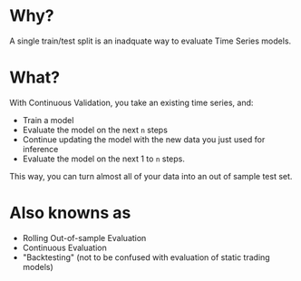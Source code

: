 # Why?

A single train/test split is an inadquate way to evaluate Time Series models.

# What?

With Continuous Validation, you take an existing time series, and:
- Train a model
- Evaluate the model on the next `n` steps
- Continue updating the model with the new data you just used for inference
- Evaluate the model on the next 1 to `n` steps.

This way, you can turn almost all of your data into an out of sample test set.

# Also knowns as

- Rolling Out-of-sample Evaluation
- Continuous Evaluation
- "Backtesting" (not to be confused with evaluation of static trading models)